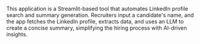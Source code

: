 This application is a Streamlit-based tool that automates LinkedIn profile search and summary generation. Recruiters input a candidate's name, and the app fetches the LinkedIn profile, extracts data, and uses an LLM to create a concise summary, simplifying the hiring process with AI-driven insights.
